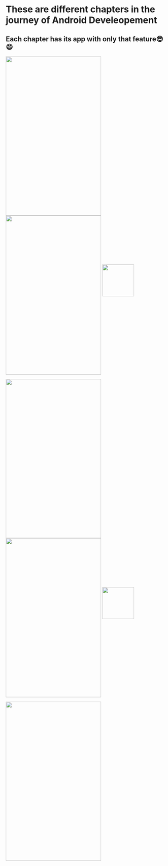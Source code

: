 # These are different chapters in the journey of Android Develeopement 

## Each chapter has its app with only that feature😎😄

<p float="left">
  <img src="https://user-images.githubusercontent.com/94870982/195607242-8456ca8d-d56b-4906-8b77-ff9edcdbd22b.png"  width="300" height="500" align="left"/>
  <img src="https://user-images.githubusercontent.com/94870982/195607460-da42d0aa-506e-4138-bf73-d6fefaba8090.png"  width="300" height="500" align="center"/> 
  <img src="/img3.png" width="100" />
</p>


<p float="left">
  <img src="https://user-images.githubusercontent.com/94870982/195625132-d390b784-102b-45f4-8912-bb665e50a06a.png"  width="300" height="500" align="left"/>
  <img src="https://user-images.githubusercontent.com/94870982/195626532-f8986129-188b-4b78-9e79-a584b8b42dd6.png"  width="300" height="500" align="center"/> 
  <img src="/img3.png" width="100" />
</p>

<p float="left">
  <img src="https://user-images.githubusercontent.com/94870982/195628385-7ab41fe2-b2f5-49ed-b865-848556852214.png"  width="300" height="500" align="left"/>
</p>